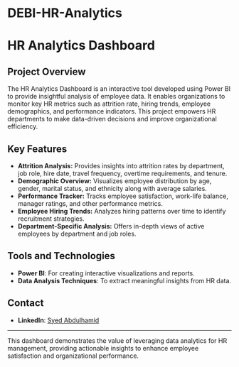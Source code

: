 # DEBI-HR-Analytics
# HR Analytics Dashboard

## Project Overview
The HR Analytics Dashboard is an interactive tool developed using Power BI to provide insightful analysis of employee data. It enables organizations to monitor key HR metrics such as attrition rate, hiring trends, employee demographics, and performance indicators. This project empowers HR departments to make data-driven decisions and improve organizational efficiency.

## Key Features
- **Attrition Analysis:** Provides insights into attrition rates by department, job role, hire date, travel frequency, overtime requirements, and tenure.
- **Demographic Overview:** Visualizes employee distribution by age, gender, marital status, and ethnicity along with average salaries.
- **Performance Tracker:** Tracks employee satisfaction, work-life balance, manager ratings, and other performance metrics.
- **Employee Hiring Trends:** Analyzes hiring patterns over time to identify recruitment strategies.
- **Department-Specific Analysis:** Offers in-depth views of active employees by department and job roles.

## Tools and Technologies
- **Power BI**: For creating interactive visualizations and reports.
- **Data Analysis Techniques**: To extract meaningful insights from HR data.

## Contact
- **LinkedIn**: [Syed Abdulhamid](https://www.linkedin.com/in/syedabdulhamid/)

---
This dashboard demonstrates the value of leveraging data analytics for HR management, providing actionable insights to enhance employee satisfaction and organizational performance.
